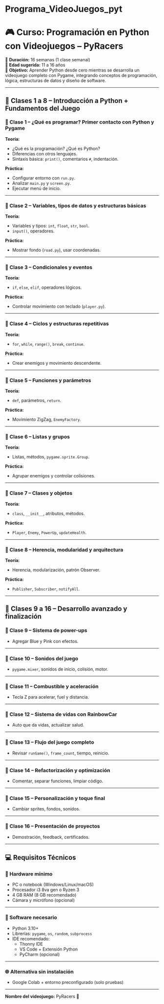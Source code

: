 # Programa_VideoJuegos_pyt
# 🎮 Curso: Programación en Python con Videojuegos – PyRacers

📅 **Duración:** 16 semanas (1 clase semanal)  
👥 **Edad sugerida:** 11 a 16 años  
📌 **Objetivo:** Aprender Python desde cero mientras se desarrolla un videojuego completo con Pygame, integrando conceptos de programación, lógica, estructuras de datos y diseño de software.

---

## 🧠 Clases 1 a 8 – Introducción a Python + Fundamentos del Juego

### 📍 Clase 1 – ¿Qué es programar? Primer contacto con Python y Pygame
**Teoría:**
- ¿Qué es la programación? ¿Qué es Python?
- Diferencias con otros lenguajes.
- Sintaxis básica: `print()`, comentarios `#`, indentación.

**Práctica:**
- Configurar entorno con `run.py`.
- Analizar `main.py` y `screen.py`.
- Ejecutar menú de inicio.

---

### 📍 Clase 2 – Variables, tipos de datos y estructuras básicas
**Teoría:**
- Variables y tipos: `int`, `float`, `str`, `bool`.
- `input()`, operadores.

**Práctica:**
- Mostrar fondo (`road.py`), usar coordenadas.

---

### 📍 Clase 3 – Condicionales y eventos
**Teoría:**
- `if`, `else`, `elif`, operadores lógicos.

**Práctica:**
- Controlar movimiento con teclado (`player.py`).

---

### 📍 Clase 4 – Ciclos y estructuras repetitivas
**Teoría:**
- `for`, `while`, `range()`, `break`, `continue`.

**Práctica:**
- Crear enemigos y movimiento descendente.

---

### 📍 Clase 5 – Funciones y parámetros
**Teoría:**
- `def`, parámetros, `return`.

**Práctica:**
- Movimiento ZigZag, `EnemyFactory`.

---

### 📍 Clase 6 – Listas y grupos
**Teoría:**
- Listas, métodos, `pygame.sprite.Group`.

**Práctica:**
- Agrupar enemigos y controlar colisiones.

---

### 📍 Clase 7 – Clases y objetos
**Teoría:**
- `class`, `__init__`, atributos, métodos.

**Práctica:**
- `Player`, `Enemy`, `PowerUp`, `updateHealth`.

---

### 📍 Clase 8 – Herencia, modularidad y arquitectura
**Teoría:**
- Herencia, modularización, patrón Observer.

**Práctica:**
- `Publisher`, `Subscriber`, `notifyAll`.

---

## 🚀 Clases 9 a 16 – Desarrollo avanzado y finalización

### 📍 Clase 9 – Sistema de power-ups
- Agregar Blue y Pink con efectos.

---

### 📍 Clase 10 – Sonidos del juego
- `pygame.mixer`, sonidos de inicio, colisión, motor.

---

### 📍 Clase 11 – Combustible y aceleración
- Tecla Z para acelerar, fuel y distancia.

---

### 📍 Clase 12 – Sistema de vidas con RainbowCar
- Auto que da vidas, actualizar salud.

---

### 📍 Clase 13 – Flujo del juego completo
- Revisar `runGame()`, `frame_count`, tiempo, reinicio.

---

### 📍 Clase 14 – Refactorización y optimización
- Comentar, separar funciones, limpiar código.

---

### 📍 Clase 15 – Personalización y toque final
- Cambiar sprites, fondos, sonidos.

---

### 📍 Clase 16 – Presentación de proyectos
- Demostración, feedback, certificados.

---

## 💻 Requisitos Técnicos

### 📌 Hardware mínimo
- PC o notebook (Windows/Linux/macOS)
- Procesador i3 8va gen o Ryzen 3
- 4 GB RAM (8 GB recomendado)
- Cámara y micrófono (opcional)

---

### 🔧 Software necesario
- Python 3.10+
- Librerías: `pygame`, `os`, `random`, `subprocess`
- IDE recomendado:
  - Thonny IDE
  - VS Code + Extensión Python
  - PyCharm (opcional)

---

### 🌐 Alternativa sin instalación
- Google Colab + entorno preconfigurado (solo pruebas)

---

**Nombre del videojuego:** PyRacers 🏁

